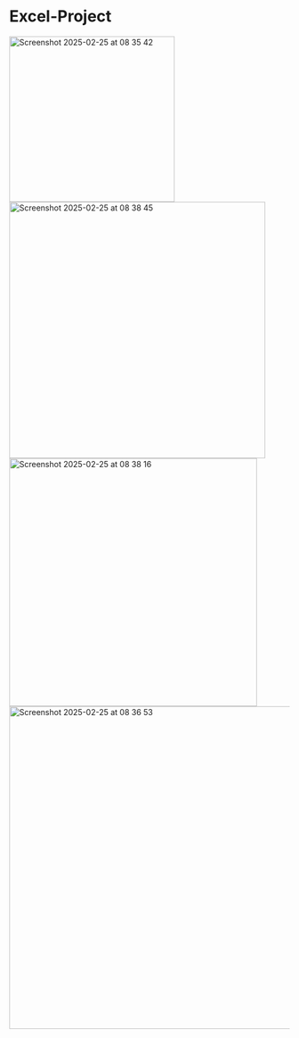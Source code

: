 # Excel-Project
<img width="297" alt="Screenshot 2025-02-25 at 08 35 42" src="https://github.com/user-attachments/assets/fc8c4b07-5e27-4956-9d20-5dae95188441" />
<img width="460" alt="Screenshot 2025-02-25 at 08 38 45" src="https://github.com/user-attachments/assets/710aed70-aeac-44c4-b707-1f477b22d746" />
<img width="445" alt="Screenshot 2025-02-25 at 08 38 16" src="https://github.com/user-attachments/assets/f075e5ed-e188-4fb4-a139-845ddb2c79bb" /><img width="579" alt="Screenshot 2025-02-25 at 08 36 53" src="https://github.com/user-attachments/assets/c9a5dae7-2cbd-4782-b2cc-5d3da7867c79" />

